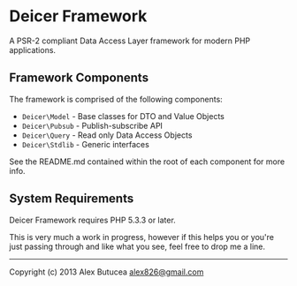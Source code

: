 # Deicer Framework
A PSR-2 compliant Data Access Layer framework for modern PHP applications.

## Framework Components
The framework is comprised of the following components:

- `Deicer\Model` - Base classes for DTO and Value Objects
- `Deicer\Pubsub` - Publish-subscribe API
- `Deicer\Query` - Read only Data Access Objects
- `Deicer\Stdlib` - Generic interfaces

See the README.md contained within the root of each component for more info.

## System Requirements
Deicer Framework requires PHP 5.3.3 or later.

This is very much a work in progress, however if this helps you or you're just passing through and like what you see, feel free to drop me a line.

---------------------------------------------------
Copyright (c) 2013 Alex Butucea <alex826@gmail.com>
